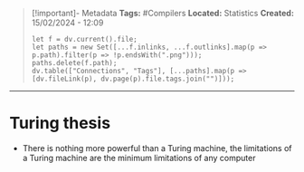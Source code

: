 > [!important]- Metadata
> **Tags:** #Compilers 
> **Located:** Statistics
> **Created:** 15/02/2024 - 12:09
> ```dataviewjs
> let f = dv.current().file;
> let paths = new Set([...f.inlinks, ...f.outlinks].map(p => p.path).filter(p => !p.endsWith(".png")));
> paths.delete(f.path);
> dv.table(["Connections", "Tags"], [...paths].map(p => [dv.fileLink(p), dv.page(p).file.tags.join("")]));
> ```

___
# Turing thesis
- There is nothing more powerful than a Turing machine, the limitations of a Turing machine are the minimum limitations of any computer